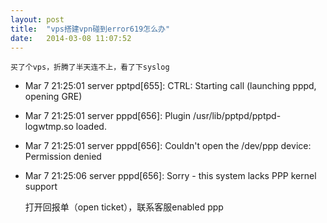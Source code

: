 ```yaml
---
layout: post
title:  "vps搭建vpn碰到error619怎么办"
date:   2014-03-08 11:07:52
---
```


    买了个vps，折腾了半天连不上，看了下syslog


- Mar 7 21:25:01 server pptpd[655]: CTRL: Starting call (launching pppd, opening GRE)

- Mar 7 21:25:01 server pppd[656]: Plugin /usr/lib/pptpd/pptpd-logwtmp.so loaded.

- Mar 7 21:25:01 server pppd[656]: Couldn't open the /dev/ppp device: Permission denied

- Mar 7 21:25:06 server pppd[656]: Sorry - this system lacks PPP kernel support 


    打开回报单（open ticket），联系客服enabled ppp

